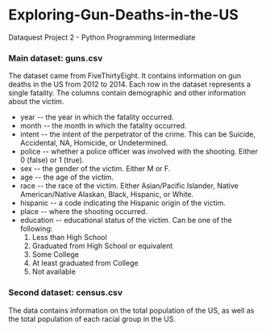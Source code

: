 # Exploring-Gun-Deaths-in-the-US
Dataquest Project 2 - Python Programming Intermediate

### Main dataset: guns.csv
The dataset came from FiveThirtyEight. It contains information on gun deaths in the US from 2012 to 2014. Each row in the dataset represents a single fatality. The columns contain demographic and other information about the victim.

* year -- the year in which the fatality occurred.
* month -- the month in which the fatality occurred.
* intent -- the intent of the perpetrator of the crime. This can be Suicide, Accidental, NA, Homicide, or Undetermined.
* police -- whether a police officer was involved with the shooting. Either 0 (false) or 1 (true).
* sex -- the gender of the victim. Either M or F.
* age -- the age of the victim.
* race -- the race of the victim. Either Asian/Pacific Islander, Native American/Native Alaskan, Black, Hispanic, or White.
* hispanic -- a code indicating the Hispanic origin of the victim.
* place -- where the shooting occurred.
* education -- educational status of the victim. Can be one of the following:
  1. Less than High School
  2. Graduated from High School or equivalent
  3. Some College
  4. At least graduated from College
  5. Not available

### Second dataset: census.csv
The data contains information on the total population of the US, as well as the total population of each racial group in the US.
